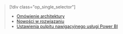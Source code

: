 > [!div class="op_single_selector"]
> * [Omówienie architektury](../articles/machine-learning/team-data-science-process/cortana-analytics-playbook-vehicle-telemetry.md)
> * [Nowości w rozwiązaniu](../articles/machine-learning/team-data-science-process/cortana-analytics-playbook-vehicle-telemetry-deep-dive.md)
> * [Ustawienia pulpitu nawigacyjnego usługi Power BI](../articles/machine-learning/team-data-science-process/cortana-analytics-playbook-vehicle-telemetry-powerbi.md)
> 
> 

